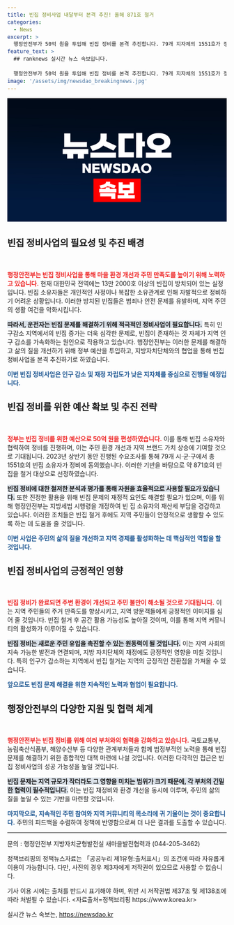 ```yaml
---
title: 빈집 정비사업 내달부터 본격 추진! 올해 871호 철거
categories:
  - News
excerpt: >
  행정안전부가 50억 원을 투입해 빈집 정비를 본격 추진합니다. 79개 지자체의 1551호가 정비 동의, 특히 인구감소 지역의 빈집 문제 해결을 목표로 합니다. 방치된 빈집, 이제 더 이상 방치할 수 없습니다!
feature_text: >
  ## ranknews 실시간 뉴스 속보입니다.

  행정안전부가 50억 원을 투입해 빈집 정비를 본격 추진합니다. 79개 지자체의 1551호가 정비 동의, 특히 인구감소 지역의 빈집 문제 해결을 목표로 합니다. 방치된 빈집, 이제 더 이상 방치할 수 없습니다!
image: '/assets/img/newsdao_breakingnews.jpg'
---
```


<p><img src="/assets/img/newsdao_breakingnews.jpg" alt="ranknews 속보" /></p>

<h2 data-ke-size="size26">빈집 정비사업의 필요성 및 추진 배경</h2>

<p data-ke-size="size16">&nbsp;</p>

<p><b><span style="color: #ee2323;">행정안전부는 빈집 정비사업을 통해 마을 환경 개선과 주민 만족도를 높이기 위해 노력하고 있습니다.</span></b> 현재 대한민국 전역에는 13만 2000호 이상의 빈집이 방치되어 있는 실정입니다. 빈집 소유자들은 개인적인 사정이나 복잡한 소유관계로 인해 자발적으로 정비하기 어려운 상황입니다. 이러한 방치된 빈집들은 범죄나 안전 문제를 유발하며, 지역 주민의 생활 여건을 악화시킵니다. </p>

<p><b><span style="background-color: #21538527;">따라서, 운전자는 빈집 문제를 해결하기 위해 적극적인 정비사업이 필요합니다.</span></b> 특히 인구감소 지역에서의 빈집 증가는 더욱 심각한 문제로, 빈집이 존재하는 것 자체가 지역 인구 감소를 가속화하는 원인으로 작용하고 있습니다. 행정안전부는 이러한 문제를 해결하고 삶의 질을 개선하기 위해 정부 예산을 투입하고, 지방자치단체와의 협업을 통해 빈집 정비사업을 본격 추진하기로 하였습니다. </p>

<p><b><span style="color: #1a5490;">이번 빈집 정비사업은 인구 감소 및 재정 자립도가 낮은 지자체를 중심으로 진행될 예정입니다.</span></b></p>

<h2 data-ke-size="size26">빈집 정비를 위한 예산 확보 및 추진 전략</h2>

<p data-ke-size="size16">&nbsp;</p>

<p><b><span style="color: #ee2323;">정부는 빈집 정비를 위한 예산으로 50억 원을 편성하였습니다.</span></b> 이를 통해 빈집 소유자와 협력하여 정비를 진행하며, 이는 주민 환경 개선과 지역 브랜드 가치 상승에 기여할 것으로 기대됩니다. 2023년 상반기 동안 진행된 수요조사를 통해 79개 시·군·구에서 총 1551호의 빈집 소유자가 정비에 동의했습니다. 이러한 기반을 바탕으로 약 871호의 빈집을 철거 대상으로 선정하였습니다. </p>

<p><b><span style="background-color: #21538527;">빈집 정비에 대한 철저한 분석과 평가를 통해 자원을 효율적으로 사용할 필요가 있습니다.</span></b> 또한 진정한 활용을 위해 빈집 문제의 재정적 요인도 해결할 필요가 있으며, 이를 위해 행정안전부는 지방세법 시행령을 개정하여 빈 집 소유자의 재산세 부담을 경감하고 있습니다. 이러한 조치들은 빈집 철거 후에도 지역 주민들이 안정적으로 생활할 수 있도록 하는 데 도움을 줄 것입니다. </p>

<p><b><span style="color: #1a5490;">이번 사업은 주민의 삶의 질을 개선하고 지역 경제를 활성화하는 데 핵심적인 역할을 할 것입니다.</span></b></p>

<h2 data-ke-size="size26">빈집 정비사업의 긍정적인 영향</h2>

<p data-ke-size="size16">&nbsp;</p>

<p><b><span style="color: #ee2323;">빈집 정비가 완료되면 주변 환경이 개선되고 주민 불만이 해소될 것으로 기대됩니다.</span></b> 이는 지역 주민들의 주거 만족도를 향상시키고, 지역 방문객들에게 긍정적인 이미지를 심어 줄 것입니다. 빈집 철거 후 공간 활용 가능성도 높아질 것이며, 이를 통해 지역 커뮤니티의 활성화가 이루어질 수 있습니다. </p>

<p><b><span style="background-color: #21538527;">빈집 정비는 새로운 주민 유입을 촉진할 수 있는 원동력이 될 것입니다.</span></b> 이는 지역 사회의 지속 가능한 발전과 연결되며, 지방 자치단체의 재정에도 긍정적인 영향을 미칠 것입니다. 특히 인구가 감소하는 지역에서 빈집 철거는 지역의 긍정적인 전환점을 가져올 수 있습니다. </p>

<p><b><span style="color: #1a5490;">앞으로도 빈집 문제 해결을 위한 지속적인 노력과 협업이 필요합니다.</span></b></p>

<h2 data-ke-size="size26">행정안전부의 다양한 지원 및 협력 체계</h2>

<p data-ke-size="size16">&nbsp;</p>

<p><b><span style="color: #ee2323;">행정안전부는 빈집 정비를 위해 여러 부처와의 협력을 강화하고 있습니다.</span></b> 국토교통부, 농림축산식품부, 해양수산부 등 다양한 관계부처들과 함께 범정부적인 노력을 통해 빈집 문제를 해결하기 위한 종합적인 대책 마련에 나설 것입니다. 이러한 다각적인 접근은 빈집 정비사업의 성공 가능성을 높일 것입니다. </p>

<p><b><span style="background-color: #21538527;">빈집 문제는 지역 규모가 작더라도 그 영향을 미치는 범위가 크기 때문에, 각 부처의 긴밀한 협력이 필수적입니다.</span></b> 이는 빈집 재정비와 환경 개선을 동시에 이루며, 주민의 삶의 질을 높일 수 있는 기반을 마련할 것입니다. </p>

<p><b><span style="color: #1a5490;">마지막으로, 지속적인 주민 참여와 지역 커뮤니티의 목소리에 귀 기울이는 것이 중요합니다.</span></b> 주민의 피드백을 수렴하여 정책에 반영함으로써 더 나은 결과를 도출할 수 있습니다.</p>

<hr>

<p data-ke-size="size16">문의 : 행정안전부 지방자치균형발전실 새마을발전협력과 (044-205-3462)</p>

<p data-ke-size="size16">정책브리핑의 정책뉴스자료는 「공공누리 제1유형:출처표시」의 조건에 따라 자유롭게 이용이 가능합니다. 다만, 사진의 경우 제3자에게 저작권이 있으므로 사용할 수 없습니다.</p>

<p data-ke-size="size16">기사 이용 시에는 출처를 반드시 표기해야 하며, 위반 시 저작권법 제37조 및 제138조에 따라 처벌될 수 있습니다. <자료출처=정책브리핑 https://www.korea.kr></p>
실시간 뉴스 속보는, <a href="https://newsdao.kr" rel="dofollow">https://newsdao.kr</a>


